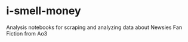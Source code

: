 # i-smell-money
Analysis notebooks for scraping and analyzing data about Newsies Fan Fiction from Ao3
